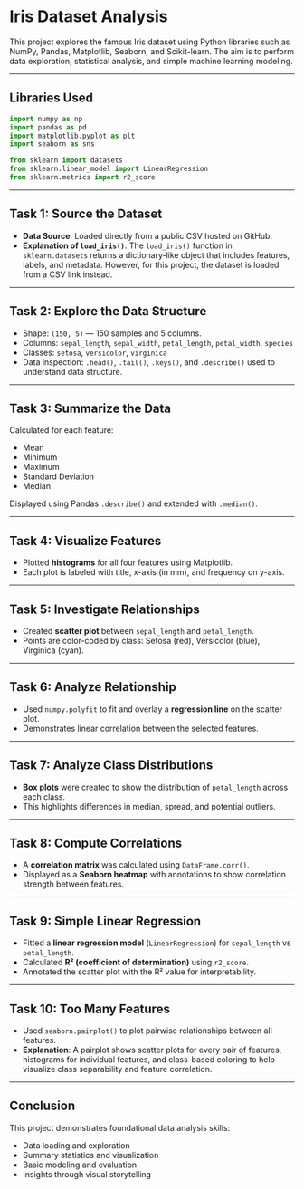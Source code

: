 
# Iris Dataset Analysis

This project explores the famous Iris dataset using Python libraries such as NumPy, Pandas, Matplotlib, Seaborn, and Scikit-learn. The aim is to perform data exploration, statistical analysis, and simple machine learning modeling.

---

## Libraries Used

```python
import numpy as np
import pandas as pd
import matplotlib.pyplot as plt
import seaborn as sns

from sklearn import datasets
from sklearn.linear_model import LinearRegression
from sklearn.metrics import r2_score
```

---

## Task 1: Source the Dataset

- **Data Source**: Loaded directly from a public CSV hosted on GitHub.
- **Explanation of `load_iris()`**: The `load_iris()` function in `sklearn.datasets` returns a dictionary-like object that includes features, labels, and metadata. However, for this project, the dataset is loaded from a CSV link instead.

---

## Task 2: Explore the Data Structure

- Shape: `(150, 5)` — 150 samples and 5 columns.
- Columns: `sepal_length`, `sepal_width`, `petal_length`, `petal_width`, `species`
- Classes: `setosa`, `versicolor`, `virginica`
- Data inspection: `.head()`, `.tail()`, `.keys()`, and `.describe()` used to understand data structure.

---

## Task 3: Summarize the Data

Calculated for each feature:
- Mean
- Minimum
- Maximum
- Standard Deviation
- Median

Displayed using Pandas `.describe()` and extended with `.median()`.

---

## Task 4: Visualize Features

- Plotted **histograms** for all four features using Matplotlib.
- Each plot is labeled with title, x-axis (in mm), and frequency on y-axis.

---

## Task 5: Investigate Relationships

- Created **scatter plot** between `sepal_length` and `petal_length`.
- Points are color-coded by class: Setosa (red), Versicolor (blue), Virginica (cyan).

---

## Task 6: Analyze Relationship

- Used `numpy.polyfit` to fit and overlay a **regression line** on the scatter plot.
- Demonstrates linear correlation between the selected features.

---

## Task 7: Analyze Class Distributions

- **Box plots** were created to show the distribution of `petal_length` across each class.
- This highlights differences in median, spread, and potential outliers.

---

##  Task 8: Compute Correlations

- A **correlation matrix** was calculated using `DataFrame.corr()`.
- Displayed as a **Seaborn heatmap** with annotations to show correlation strength between features.

---

## Task 9: Simple Linear Regression

- Fitted a **linear regression model** (`LinearRegression`) for `sepal_length` vs `petal_length`.
- Calculated **R² (coefficient of determination)** using `r2_score`.
- Annotated the scatter plot with the R² value for interpretability.

---

## Task 10: Too Many Features

- Used `seaborn.pairplot()` to plot pairwise relationships between all features.
- **Explanation**: A pairplot shows scatter plots for every pair of features, histograms for individual features, and class-based coloring to help visualize class separability and feature correlation.

---

## Conclusion

This project demonstrates foundational data analysis skills:
- Data loading and exploration
- Summary statistics and visualization
- Basic modeling and evaluation
- Insights through visual storytelling
